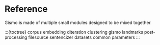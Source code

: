 # Reference

Gismo is made of multiple small modules designed to be mixed together.

:::{toctree}
corpus
embedding
diteration
clustering
gismo
landmarks
post-processing
filesource
sentencizer
datasets
common
parameters
:::
